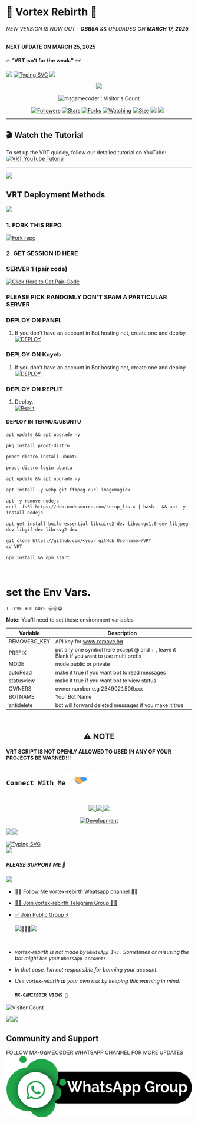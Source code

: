 # 🙂 **Vortex Rebirth** 🥺  

###### NEW VERSION IS NOW OUT - **OBB5A** && UPLOADED ON **MARCH 17, 2025**  

#### NEXT UPDATE ON **MARCH 25, 2025**  

🔥 **"VRT isn't for the weak."** 💀⚡  

<a><img src='https://i.imgur.com/LyHic3i.gif'/></a>
[![Typing SVG](https://readme-typing-svg.demolab.com?font=Fira+Code&pause=1000&width=435&lines=VRT+IS+AN+INTELLIGENT+ASSISTANT;MULTI-DEVICES+WHATSAPP+BOT;RELEASE+ON+MARCH+15+2025;MX-+GΔMΞCØDΞR+Lead+and+Developer+🤔;ChatGPT+Assistant)](https://git.io/typing-svg)
<a><img src='https://i.imgur.com/LyHic3i.gif'/></a>

<p align="center">
<img src="https://i.imgur.com/wfuEyoo.jpeg"/> 
<p align="center"><img src="https://profile-counter.glitch.me/{msgamecoder}/count.svg" alt="msgamecoder:: Visitor's Count" /></p>
<p align="center">
<a href="https://github.com/msgamecoder/followers"><img title="Followers" src="https://img.shields.io/github/followers/msgamecoder?color=red&style=flat-square"></a>
<a href="https://github.com/msgamecoder/vortex-rebirth/stargazers/"><img title="Stars" src="https://img.shields.io/github/stars/msgamecoder/vortex-rebirth?color=blue&style=flat-square"></a>
<a href="https://github.com/msgamecoder/vortex-rebirth/network/members"><img title="Forks" src="https://img.shields.io/github/forks/msgamecoder/vortex-rebirth?color=red&style=flat-square"></a>
<a href="https://github.com/mxgamecoder/vortex-rebirth/watchers"><img title="Watching" src="https://img.shields.io/github/watchers/msgamecoder/vortex-rebirth?label=Watchers&color=blue&style=flat-square"></a>
<a href="https://github.com/msgamecoder/vortex-rebirth"><img title="Size" src="https://img.shields.io/github/repo-size/msgamecoder/vortex-rebirth?style=flat-square&color=green"></a>
<a href="https://hits.seeyoufarm.com"><img src="https://hits.seeyoufarm.com/api/count/incr/badge.svg?url=https%3A%2F%2Fgithub.com%2Fmxgamecoder%2FVRT&count_bg=%2379C83D&title_bg=%23555555&icon=probot.svg&icon_color=%2300FF6D&title=hits&edge_flat=false"/></a>
<a href="https://github.com/msgamecoder/msgamecoder/graphs/commit-activity"><img height="20" src="https://img.shields.io/badge/Maintained%3F-yes-green.svg"></a>&nbsp;&nbsp;
</p>

----


## 🎬 Watch the Tutorial

To set up the VRT quickly, follow our detailed tutorial on YouTube:
[![VRT YouTube Tutorial](https://img.shields.io/badge/YouTube-Watch%20Tutorial-red?style=for-the-badge&logo=youtube)](https://www.youtube.com/@mxgamecoder)

---


<p align='center'>
    </p>
<a><img src='https://i.imgur.com/LyHic3i.gif'/></a> 

## VRT Deployment Methods

<a><img src='https://i.imgur.com/LyHic3i.gif'/></a>
<p align="center">

 

### 1. FORK THIS REPO

<a href='https://github.com/msgamecoder/vortex-rebirth/fork' target="_blank"><img alt='Fork repo' src='https://img.shields.io/badge/Fork This Repo-black?style=for-the-badge&logo=git&logoColor=white'/></a>

### 2. GET SESSION ID HERE

### SERVER 1 (pair code)
 
<a href="https://vrt-7zsv.onrender.com"><img src="https://img.shields.io/badge/PAIR_CODE-blue" alt="Click Here to Get Pair-Code" width="110"></a>

### **PLEASE PICK RANDOMLY DON'T SPAM A PARTICULAR SERVER**


### DEPLOY ON PANEL 

1. If you don't have an account in Bot hosting net, create one and deploy.
    <br>
    <a href='https://bot-hosting.net/' target="_blank"><img alt='DEPLOY' src='https://img.shields.io/badge/-DEPLOY-orange?style=for-the-badge&logo=panel &logoColor=white'/></a>


### DEPLOY ON Koyeb

1. If you don't have an account in Bot hosting net, create one and deploy.
    <br>
    <a href='https://www.koyeb.com/' target="_blank"><img alt='DEPLOY' src='https://img.shields.io/badge/-DEPLOY-orange?style=for-the-badge&logo=koyeb&logoColor=white'/></a>
    
### DEPLOY ON REPLIT
1. Deploy.
    <br>
    <a href='https://replit.com' target="_blank"><img alt='Replit' src='https://img.shields.io/badge/-Deploy-red?style=for-the-badge&logo=replit&logoColor=white'/></a>

#### DEPLOY IN TERMUX/UBUNTU
 
```
apt update && apt upgrade -y
```
```
pkg install proot-distro
```
```
proot-distro install ubuntu
```
```
proot-distro login ubuntu
```
```
apt update && apt upgrade -y
```
```
apt install -y webp git ffmpeg curl imagemagick
```
```
apt -y remove nodejs
curl -fsSl https://deb.nodesource.com/setup_lts.x | bash - && apt -y install nodejs
```
```
apt-get install build-essential libcairo2-dev libpango1.0-dev libjpeg-dev libgif-dev librsvg2-dev
```
```
git clone https://github.com/<your gitHub Username>/VRT
cd VRT
```
```
npm install && npm start
```
<br>

# set the Env Vars.
    I LOVE YOU GUYS 😒😔😂
    


**Note:** You'll need to set these environment variables 

| Variable | Description 
|---|---| 
| REMOVEBG_KEY | API key for www.remove.bg | 
| PREFIX | put any one symbol here except @ and + , leave it Blank if you want to use multi prefix |
| MODE | mode public or private |
| autoRead | make it true if you want bot to read messages |
| statusview | make it true if you want bot to view status | 
| OWNERS | owner number e.g 2349021506xxx | 
| BOTNAME | Your Bot Name | 
| antidelete | bot will forward deleted messages if you make it true | 
<br>
    <h2 align="center"> ⚠️ NOTE  </h2>

#### VRT SCRIPT IS NOT OPENLY ALLOWED TO USED IN ANY OF YOUR PROJECTS BE WARNED!!! 

## ```Connect With Me```<img src="https://github.com/0xAbdulKhalid/0xAbdulKhalid/raw/main/assets/mdImages/handshake.gif" width ="80"></h1> 
 <br> 
<p align="center">
<a href="https://wa.me/2349021506036"><img src="https://img.shields.io/badge/Contact MX-GΔMΞCØDΞR-25D366?style=for-the-badge&logo=whatsapp&logoColor=white" />
<a href="https://whatsapp.com/channel/0029Vb06pAP4IBhMMnZtnM3X"><img src="https://img.shields.io/badge/Join Official Channel-25D366?style=for-the-badge&logo=whatsapp&logoColor=white" />
<a href="https://t.me/mxgamecoderr"><img src="https://img.shields.io/badge/Telegram-0088cc?style=for-the-badge&logo=telegram&logoColor=white" /><br>
<p align="center">
<img alt="Development" width="250" src="https://media2.giphy.com/media/W9tBvzTXkQopi/giphy.gif?cid=6c09b952xu6syi1fyqfyc04wcfk0qvqe8fd7sop136zxfjyn&ep=v1_internal_gif_by_id&rid=giphy.gif&ct=g" /> </p>
<a><img src='https://i.imgur.com/LyHic3i.gif'/></a><a><img src='https://i.imgur.com/LyHic3i.gif'/></a>



[![Typing SVG](https://readme-typing-svg.demolab.com?font=Fira+Code&pause=1000&width=435&lines=VRT+IS+AN+INTELLIGENT+ASSISTANT;MULTI-DEVICES+WHATSAPP+BOT;RELEASE+ON+MARCH+15+2025;MX-+GΔMΞCØDΞR+Lead+and+Developer+🤔;ChatGPT+Assistant)](https://git.io/typing-svg)
<br>
<a><img src='https://i.imgur.com/LyHic3i.gif'/></a> 
##### PLEASE SUPPORT ME 🥺
<a><img src='https://i.imgur.com/LyHic3i.gif'/></a>

* [🧑‍💻 Follow Me vortex-rebirth Whatsapp channel 🧑‍💻](https://whatsapp.com/channel/0029Vb06pAP4IBhMMnZtnM3X)

* [🧑‍💻 Join vortex-rebirth Telegram Group 🧑‍💻](https://t.me/mxgamecoderr)

* [✅ Join Public Group ⚡](https://whatsapp.com/channel/0029Vb06pAP4IBhMMnZtnM3X)

  <a><img src='https://i.imgur.com/LyHic3i.gif'/></a>🙂🙂🙂<a><img src='https://i.imgur.com/LyHic3i.gif'/></a>

<br>

- *vortex-rebirth is not made by `WhatsApp Inc.` Sometimes or misusing the bot might `ban` your `WhatsApp account!`*
- *In that case, I'm not responsible for banning your account.*
- *Use vortex-rebirth at your own risk by keeping this warning in mind.*
  
  #### ```MX-GΔMΞCØDΞR VIEWS 🧚```
![Visitor Count](https://profile-counter.glitch.me/msgamecoder/count.svg)

<a><img src='https://i.imgur.com/LyHic3i.gif'/></a><a><img src='https://i.imgur.com/LyHic3i.gif'/></a>

## Community and Support

FOLLOW MX-GΔMΞCØDΞR WHATSAPP CHANNEL FOR MORE UPDATES
[![JOIN WHATSAPP CHANNEL](https://raw.githubusercontent.com/Neeraj-x0/Neeraj-x0/main/photos/suddidina-join-whatsapp.png)](https://whatsapp.com/channel/0029Vb06pAP4IBhMMnZtnM3X)

